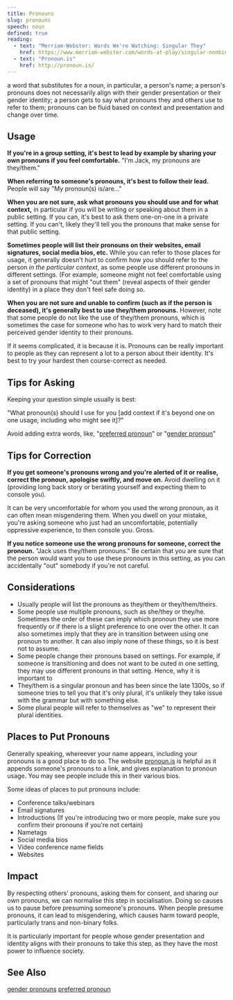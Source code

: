```yaml
---
title: Pronouns
slug: pronouns
speech: noun
defined: true
reading:
  - text: "Merriam-Webster: Words We're Watching: Singular They"
    href: https://www.merriam-webster.com/words-at-play/singular-nonbinary-they
  - text: "Pronoun.is"
    href: http://pronoun.is/
---
```

a word that substitutes for a noun, in particular, a person's name; a person's pronouns does not necessarily align with their gender presentation or their gender identity; a person gets to say what pronouns they and others use to refer to them; pronouns can be fluid based on context and presentation and change over time.

## Usage
**If you're in a group setting, it's best to lead by example by sharing your own pronouns if you feel comfortable.** "I'm Jack, my pronouns are they/them."

**When referring to someone's pronouns, it's best to follow their lead.** People will say "My pronoun(s) is/are..."

**When you are not sure, ask what pronouns you should use and for what context,** in particular if you will be writing or speaking about them in a public setting. If you can, it's best to ask them one-on-one in a private setting. If you can't, likely they'll tell you the pronouns that make sense for that public setting.

**Sometimes people will list their pronouns on their websites, email signatures, social media bios, etc.** While you can refer to those places for usage, it generally doesn't hurt to confirm how _you_ should refer to the person _in the particular context_, as some people use different pronouns in different settings. (For example, someone might not feel comfortable using a set of pronouns that might "out them" (reveal aspects of their gender identity) in a place they don't feel safe doing so.

**When you are not sure and unable to confirm (such as if the person is deceased), it's generally best to use they/them pronouns.** However, note that some people do not like the use of they/them pronouns, which is sometimes the case for someone who has to work very hard to match their perceived gender identity to their pronouns.

If it seems complicated, it is because it is. Pronouns can be really important to people as they can represent a lot to a person about their identity. It's best to try your hardest then course-correct as needed.

## Tips for Asking
Keeping your question simple usually is best:

"What pronoun(s) should I use for you [add context if it's beyond one on one usage, including who might see it]?"

Avoid adding extra words, like, "[preferred pronoun](/definitions/preferred-pronoun)" or "[gender pronoun](/definitions/gender-pronouns)"

## Tips for Correction
**If you get someone's pronouns wrong and you're alerted of it or realise, correct the pronoun, apologise swiftly, and move on.** Avoid dwelling on it (providing long back story or berating yourself and expecting them to console you).

It can be very uncomfortable for whom you used the wrong pronoun, as it can often mean misgendering them. When you dwell on your mistake, you're asking someone who just had an uncomfortable, potentially oppressive experience, to then console you. Gross.

**If you notice someone use the wrong pronouns for someone, correct the pronoun.** "Jack uses they/them pronouns." Be certain that you are sure that the person would want you to use these pronouns in this setting, as you can accidentally "out" somebody if you're not careful.

## Considerations
- Usually people will list the pronouns as they/them or they/them/theirs.
- Some people use multiple pronouns, such as she/they or they/he. Sometimes the order of these can imply which pronoun they use more frequently or if there is a slight preference to one over the other. It can also sometimes imply that they are in transition between using one pronoun to another. It can also imply none of these things, so it is best not to assume.
- Some people change their pronouns based on settings. For example, if someone is transitioning and does not want to be outed in one setting, they may use different pronouns in that setting. Hence, why it is important to 
- They/them is a singular pronoun and has been since the late 1300s, so if someone tries to tell you that it's only plural, it's unlikely they take issue with the grammar but with something else.
- Some plural people will refer to themselves as "we" to represent their plural identities.

## Places to Put Pronouns
Generally speaking, whereever your name appears, including your pronouns is a good place to do so. The website [pronoun.is](https://pronoun.is) is helpful as it appends someone's pronouns to a link, and gives explanation to pronoun usage. You may see people include this in their various bios.

Some ideas of places to put pronouns include:
- Conference talks/webinars
- Email signatures
- Introductions (If you're introducing two or more people, make sure you confirm their pronouns if you're not certain)
- Nametags
- Social media bios
- Video conference name fields
- Websites

## Impact
By respecting others' pronouns, asking them for consent, and sharing our own pronouns, we can normalise this step in socialisation. Doing so causes us to pause before presuming someone's pronouns. When people presume pronouns, it can lead to misgendering, which causes harm toward people, particularly trans and non-binary folks.

It is particularly important for people whose gender presentation and identity aligns with their pronouns to take this step, as they have the most power to influence society.

## See Also
[gender pronouns](/definitions/gender-pronouns)
[preferred pronoun](/definitions/preferred-pronoun)
